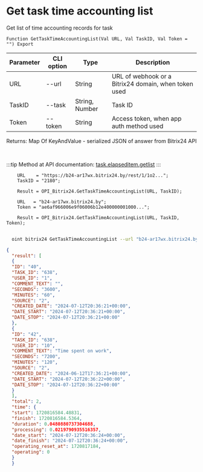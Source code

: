 ﻿---
sidebar_position: 3
---

# Get task time accounting list
 Get list of time accounting records for task



`Function GetTaskTimeAccountingList(Val URL, Val TaskID, Val Token = "") Export`

  | Parameter | CLI option | Type | Description |
  |-|-|-|-|
  | URL | --url | String | URL of webhook or a Bitrix24 domain, when token used |
  | TaskID | --task | String, Number | Task ID |
  | Token | --token | String | Access token, when app auth method used |

  
  Returns:  Map Of KeyAndValue - serialized JSON of answer from Bitrix24 API

<br/>

:::tip
Method at API documentation: [task.elapseditem.getlist](https://dev.1c-bitrix.ru/rest_help/tasks/task/elapseditem/getlist.php)
:::
<br/>


```bsl title="Code example"
    URL    = "https://b24-ar17wx.bitrix24.by/rest/1/1o2...";
    TaskID = "2180";

    Result = OPI_Bitrix24.GetTaskTimeAccountingList(URL, TaskID);

    URL   = "b24-ar17wx.bitrix24.by";
    Token = "ae6af966006e9f06006b12e400000001000...";

    Result = OPI_Bitrix24.GetTaskTimeAccountingList(URL, TaskID, Token);
```



```sh title="CLI command example"
    
  oint bitrix24 GetTaskTimeAccountingList --url "b24-ar17wx.bitrix24.by" --task "1088" --token "fe3fa966006e9f06006b12e400000001000..."

```

```json title="Result"
{
  "result": [
  {
  "ID": "40",
  "TASK_ID": "638",
  "USER_ID": "1",
  "COMMENT_TEXT": "",
  "SECONDS": "3600",
  "MINUTES": "60",
  "SOURCE": "2",
  "CREATED_DATE": "2024-07-12T20:36:21+00:00",
  "DATE_START": "2024-07-12T20:36:21+00:00",
  "DATE_STOP": "2024-07-12T20:36:21+00:00"
  },
  {
  "ID": "42",
  "TASK_ID": "638",
  "USER_ID": "10",
  "COMMENT_TEXT": "Time spent on work",
  "SECONDS": "7200",
  "MINUTES": "120",
  "SOURCE": "2",
  "CREATED_DATE": "2024-06-12T17:36:21+00:00",
  "DATE_START": "2024-07-12T20:36:22+00:00",
  "DATE_STOP": "2024-07-12T20:36:22+00:00"
  }
  ],
  "total": 2,
  "time": {
  "start": 1720816584.48831,
  "finish": 1720816584.5364,
  "duration": 0.0480880737304688,
  "processing": 0.0219790935516357,
  "date_start": "2024-07-12T20:36:24+00:00",
  "date_finish": "2024-07-12T20:36:24+00:00",
  "operating_reset_at": 1720817184,
  "operating": 0
  }
  }
```
